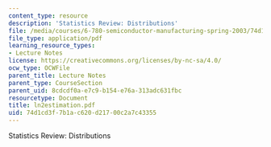 ```yaml
---
content_type: resource
description: 'Statistics Review: Distributions'
file: /media/courses/6-780-semiconductor-manufacturing-spring-2003/74d1cd3f7b1ac620d21700c2a7c43355_ln2estimation.pdf
file_type: application/pdf
learning_resource_types:
- Lecture Notes
license: https://creativecommons.org/licenses/by-nc-sa/4.0/
ocw_type: OCWFile
parent_title: Lecture Notes
parent_type: CourseSection
parent_uid: 8cdcdf0a-e7c9-b154-e76a-313adc631fbc
resourcetype: Document
title: ln2estimation.pdf
uid: 74d1cd3f-7b1a-c620-d217-00c2a7c43355
---
```

Statistics Review: Distributions